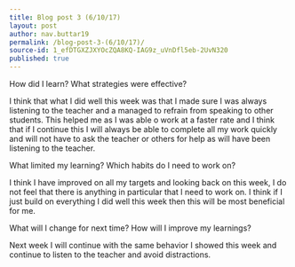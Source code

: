 ```yaml
---
title: Blog post 3 (6/10/17)
layout: post
author: nav.buttar19
permalink: /blog-post-3-(6/10/17)/
source-id: 1_efDTGXZJXYOcZQA8KQ-IAG9z_uVnDfl5eb-2UvN320
published: true
---
```

How did I learn? What strategies were effective? 

I think that what I did well this week was that I made sure I was always listening to the teacher and a managed to refrain from speaking to other students. This helped me as I was able o work at a faster rate and I think that if I continue this I will always be able to complete all my work quickly and will not have to ask the teacher or others for help as will have been listening to the teacher. 

What limited my learning? Which habits do I need to work on?

I think I have improved on all my targets and looking back on this week, I do not feel that there is anything in particular that I need to work on. I think  if I just build on everything I did well this week then this will be most beneficial for me.

What will I change for next time? How will I improve my learnings?

Next week I will continue with the same behavior I showed this week and continue to listen to the teacher and avoid distractions.

